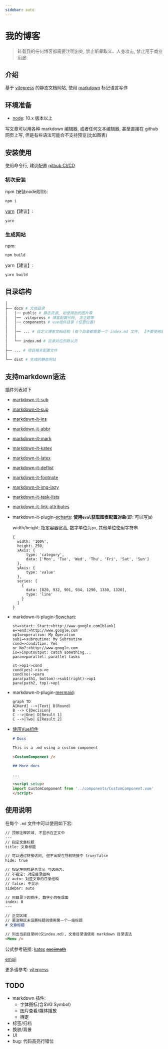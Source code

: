 ```yaml
---
sidebar: auto
---
```


# 我的博客

> 转载我的任何博客都需要注明出处, 禁止断章取义、人身攻击, 禁止用于商业用途

## 介绍

基于 [vitepress](https://github.com/vuejs/vitepress) 的静态文档网站, 使用 [markdown](http://markdown.p2hp.com) 标记语言写作

## 环境准备

- [node](https://nodejs.org/): 10.x 版本以上

写文章可以用各种 markdown 编辑器, 或者任何文本编辑器, 甚至直接在 github 网页上写, 但是有些语法可能会不支持预览(比如图表)

## 安装使用

使用命令行, 建议配置 [github CI/CD](https://docs.github.com/en/free-pro-team@latest/actions/learn-github-actions)

### 初次安装

npm (安装node附带):

```bash
npm i
```

[yarn](https://classic.yarnpkg.com)【建议】:

```bash
yarn
```

### 生成网站

npm:

```bash
npm build
```

yarn【建议】:

```bash
yarn build
```

## 目录结构

```bash
│
├── docs # 文档目录
│   │── public # 静态资源, 如使用到的图片等
│   │── .vitepress # 博客配置代码, 含主题等
│   │── components # vue组件目录 (任意位置)
│   │
│   │── ... # 自定义博客文档结构 (每个目录都需要一个 index.md 文件, 【不要使用前面的文件夹名】)
│   │
│   └── index.md # 目录对应的默认页
│
├── ... # 项目相关配置文件
│
└── dist # 生成的静态网站
```

## 支持markdown语法

插件列表如下

- [markdown-it-sub](https://github.com/markdown-it/markdown-it-sub)
- [markdown-it-sup](https://github.com/markdown-it/markdown-it-sup)
- [markdown-it-ins](https://github.com/markdown-it/markdown-it-ins)
- [markdown-it-abbr](https://github.com/markdown-it/markdown-it-abbr)
- [markdown-it-mark](https://github.com/markdown-it/markdown-it-mark)
- [markdown-it-katex](https://github.com/waylonflinn/markdown-it-katex)
- [markdown-it-latex](https://github.com/tylingsoft/markdown-it-latex)
- [markdown-it-deflist](https://github.com/markdown-it/markdown-it-deflist)
- [markdown-it-footnote](https://github.com/markdown-it/markdown-it-footnote)
- [markdown-it-img-lazy](https://github.com/tolking/markdown-it-img-lazy)
- [markdown-it-task-lists](https://github.com/revin/markdown-it-task-lists)
- [markdown-it-link-attributes](https://github.com/crookedneighbor/markdown-it-link-attributes)
- markdown-it-plugin-[echarts](https://github.com/apache/incubator-echarts):
  **使用`eval`获取图表配置对象**(即: 可以写js)

  width/height: 指定容器宽高, 数字单位为`px`, 其他单位使用字符串

  ```echarts
  {
    width: '100%',
    height: 250,
    xAxis: {
        type: 'category',
        data: ['Mon', 'Tue', 'Wed', 'Thu', 'Fri', 'Sat', 'Sun']
    },
    yAxis: {
        type: 'value'
    },
    series: [
      {
        data: [820, 932, 901, 934, 1290, 1330, 1320],
        type: 'line'
      }
    ]
  }
  ```

- markdown-it-plugin-[flowchart](https://github.com/adrai/flowchart.js):

  ```flowchart
  st=>start: Start:>http://www.google.com[blank]
  e=>end:>http://www.google.com
  op1=>operation: My Operation
  sub1=>subroutine: My Subroutine
  cond=>condition: Yes
  or No?:>http://www.google.com
  io=>inputoutput: catch something...
  para=>parallel: parallel tasks

  st->op1->cond
  cond(yes)->io->e
  cond(no)->para
  para(path1, bottom)->sub1(right)->op1
  para(path2, top)->op1
  ```

- markdown-it-plugin-[mermaid](https://github.com/mermaid-js/mermaid):


  ```mermaid
  graph TD
  A[Hard] -->|Text| B(Round)
  B --> C{Decision}
  C -->|One| D[Result 1]
  C -->|Two| E[Result 2]
  ```

- [使用Vue组件](https://vitepress.vuejs.org/guide/using-vue.html)

  ```md
  # Docs

  This is a .md using a custom component

  <CustomComponent />

  ## More docs

  ...

  <script setup>
  import CustomComponent from '../components/CustomComponent.vue'
  </script>
  ```

## 使用说明

在每个 `.md` 文件中可以使用如下宏:

```markdown
// 顶部注释区域, 不显示在正文中
---
// 指定文章标题
title: 文章标题

// 可以通过链接访问, 但不出现在导航链接中 true/false
hide: true

// 指定左侧栏是否显示 可选值为:
// 不指定: 对应目录结构
// auto: 对应文章的目录结构
// false: 不显示
sidebar: auto

// 同目录下的排序, 数字小的在后面
index: 0
---

// 正文区域
// 若注释区未设置标题则使用第一个一级标题
# 文章标题

// 列出当前目录树(仅index.md), 文章目录请使用 markdown 目录语法
<Menu />
```

公式参考链接: [katex](https://katex.org) ~~[asciimath](http://asciimath.org)~~

[emoji](https://github.com/markdown-it/markdown-it-emoji/blob/master/lib/data/full.json)

更多请参考: [vitepress](https://vitepress.vuejs.org/guide/frontmatter.html)

## TODO

- markdown 插件:
  - 字体图标(含SVG Symbol)
  - 图片查看/媒体播放
  - 待定
- 标签/归档
- 换肤/背景
- UI
- bug: 代码高亮行错位
